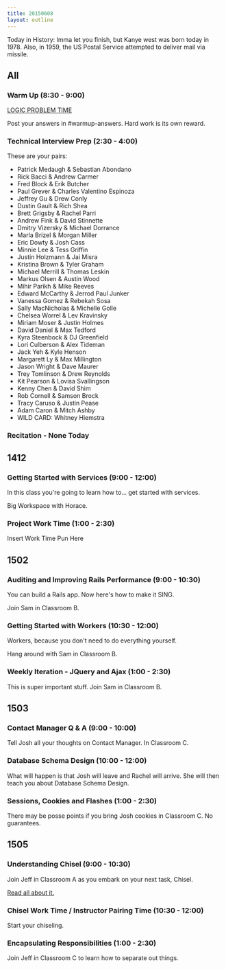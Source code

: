 ```yaml
---
title: 20150608
layout: outline
---
```


Today in History: Imma let you finish, but Kanye west was born today in 1978. Also, in 
1959, the US Postal Service attempted to deliver mail via missile.

## All

### Warm Up (8:30 - 9:00)

[LOGIC PROBLEM TIME](http://cl.ly/1q3b090E2r1O)

Post your answers in #warmup-answers. Hard work is its own reward.

### Technical Interview Prep (2:30 - 4:00)

These are your pairs:

* Patrick Medaugh & Sebastian Abondano
* Rick Bacci & Andrew Carmer
* Fred Block & Erik Butcher
* Paul Grever & Charles Valentino Espinoza
* Jeffrey Gu & Drew Conly
* Dustin Gault & Rich Shea
* Brett Grigsby & Rachel Parri
* Andrew Fink & David Stinnette
* Dmitry Vizersky & Michael Dorrance
* Marla Brizel & Morgan Miller
* Eric Dowty & Josh Cass
* Minnie Lee & Tess Griffin
* Justin Holzmann & Jai Misra
* Kristina Brown & Tyler Graham
* Michael Merrill & Thomas Leskin
* Markus Olsen & Austin Wood
* Mihir Parikh & Mike Reeves
* Edward McCarthy & Jerrod Paul Junker
* Vanessa Gomez & Rebekah Sosa
* Sally MacNicholas & Michelle Golle
* Chelsea Worrel & Lev Kravinsky
* Miriam Moser & Justin Holmes
* David Daniel & Max Tedford
* Kyra Steenbock & DJ Greenfield
* Lori Culberson & Alex Tideman
* Jack Yeh & Kyle Henson
* Margarett Ly & Max Millington
* Jason Wright & Dave Maurer
* Trey Tomlinson & Drew Reynolds
* Kit Pearson & Lovisa Svallingson
* Kenny Chen & David Shim
* Rob Cornell & Samson Brock
* Tracy Caruso & Justin Pease
* Adam Caron & Mitch Ashby
* WILD CARD: Whitney Hiemstra

### Recitation - None Today


## 1412 

### Getting Started with Services (9:00 - 12:00)

In this class you're going to learn how to... get started with services.

Big Workspace with Horace.

### Project Work Time (1:00 - 2:30)

Insert Work Time Pun Here


## 1502

### Auditing and Improving Rails Performance (9:00 - 10:30)

You can build a Rails app. Now here's how to make it SING.

Join Sam in Classroom B.

### Getting Started with Workers (10:30 - 12:00)

Workers, because you don't need to do everything yourself.

Hang around with Sam in Classroom B.

### Weekly Iteration - JQuery and Ajax (1:00 - 2:30)

This is super important stuff. Join Sam in Classroom B.


## 1503

### Contact Manager Q & A (9:00 - 10:00)

Tell Josh all your thoughts on Contact Manager. In Classroom C.

### Database Schema Design (10:00 - 12:00)

What will happen is that Josh will leave and Rachel will arrive. She will then teach you 
about Database Schema Design.

### Sessions, Cookies and Flashes (1:00 - 2:30)

There may be posse points if you bring Josh cookies in Classroom C. No guarantees.


## 1505

### Understanding Chisel (9:00 - 10:30)

Join Jeff in Classroom A as you embark on your next task, Chisel.

[Read all about it.](https://github.com/turingschool/challenges/blob/master/chisel.markdown)

### Chisel Work Time / Instructor Pairing Time (10:30 - 12:00)

Start your chiseling.

### Encapsulating Responsibilities (1:00 - 2:30)

Join Jeff in Classroom C to learn how to separate out things. 



